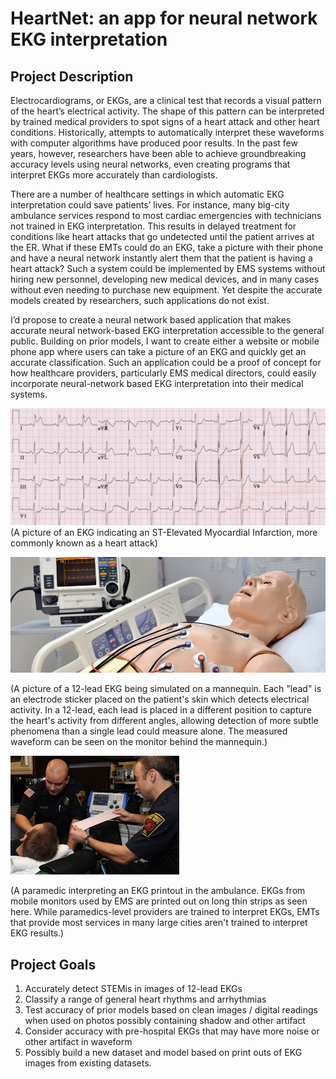 # HeartNet: an app for neural network EKG interpretation


## Project Description

Electrocardiograms, or EKGs, are a clinical test that records a visual pattern of the heart’s electrical activity.  The shape of this pattern can be interpreted by trained medical providers to spot signs of a heart attack and other heart conditions.  Historically, attempts to automatically interpret these waveforms with computer algorithms have produced poor results.  In the past few years,  however, researchers have been able to achieve groundbreaking accuracy levels using neural networks, even creating programs that interpret EKGs more accurately than cardiologists.
  
There are a number of healthcare settings in which automatic EKG interpretation could save patients’ lives.  For instance, many big-city ambulance services respond to most cardiac emergencies with technicians not trained in EKG interpretation.  This results in delayed treatment for conditions like heart attacks that go undetected until the patient arrives at the ER.  What if these EMTs could do an EKG, take a picture with their phone and have a neural network instantly alert them that the patient is having a heart attack?  Such a system could be implemented by EMS systems without hiring new personnel, developing new medical devices, and in many cases without even needing to purchase new equipment.  Yet despite the accurate models created by researchers, such applications do not exist.
  
I’d propose to create a neural network based application that makes accurate neural network-based EKG interpretation accessible to the general public.  Building on prior models, I want to create either a website or mobile phone app where users can take a picture of an EKG and quickly get an accurate classification.  Such an application could be a proof of concept for how healthcare providers, particularly EMS medical directors, could easily incorporate neural-network based EKG interpretation into their medical systems.


![EKG image](/images/ekg.jpg)
(A picture of an EKG indicating an ST-Elevated Myocardial Infarction, more commonly known as a heart attack)

![12-lead image](/images/12lead.jpg)

(A picture of a 12-lead EKG being simulated on a mannequin.  Each "lead" is an electrode sticker placed on the patient's skin which detects electrical activity.  In a 12-lead, each lead is placed in a different position to capture the heart's activity from different angles, allowing detection of more subtle phenomena than a single lead could measure alone.  The measured waveform can be seen on the monitor behind the mannequin.)

![paramedic image](/images/paramedic.jpg)

(A paramedic interpreting an EKG printout in the ambulance.  EKGs from mobile monitors used by EMS are printed out on long thin strips as seen here.  While paramedics-level providers are trained to interpret EKGs, EMTs that provide most services in many large cities aren't trained to interpret EKG results.)

## Project Goals

1. Accurately detect STEMis in images of 12-lead EKGs
2. Classify a range of general heart rhythms and arrhythmias
3. Test accuracy of prior models based on clean images / digital readings when used on photos possibly containing shadow and other artifact
4. Consider accuracy with pre-hospital EKGs that may have more noise or other artifact in waveform
5. Possibly build a new dataset and model based on print outs of EKG images from existing datasets.
